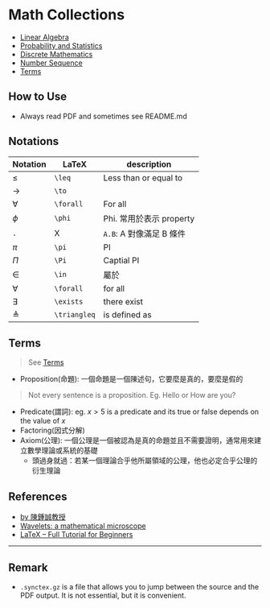 # Math Collections

- [Linear Algebra](https://github.com/chengr4/linear-algebra)
- [Probability and Statistics](https://github.com/chengr4/probability-and-statistics)
- [Discrete Mathematics](./discrete-mathematics/)
- [Number Sequence](./number-sequence)
- [Terms](#terms)

## How to Use

- Always read PDF and sometimes see README.md

## Notations

| Notation | LaTeX | description |
| ------ | ----- | ----------- |
| $\leq$ | `\leq` | Less than or equal to |
| $\to$ | `\to` |  |
| $\forall$ | `\forall` | For all |
| $\phi$ | `\phi` | Phi. 常用於表示 property |
| `.` | X | `A.B`: A 對像滿足 B 條件 |
| $\pi$ | `\pi` | PI |
| $\Pi$ | `\Pi` | Captial PI |
| $\in$ | `\in` | 屬於 |
| $\forall$ | `\forall` | for all |
| $\exists$ | `\exists` | there exist |
| $\triangleq$ | `\triangleq` | is defined as |

## Terms

> See [Terms](./terms.pdf)

- Proposition(命題): 一個命題是一個陳述句，它要麼是真的，要麼是假的

> Not every sentence is a proposition. Eg. Hello or How are you?

- Predicate(謂詞): eg. $x > 5$ is a predicate and its true or false depends on the value of $x$
- Factoring(因式分解)
- Axiom(公理): 一個公理是一個被認為是真的命題並且不需要證明，通常用來建立數學理論或系統的基礎
  - 頭過身就過：若某一個理論合乎他所屬領域的公理，他也必定合乎公理的衍生理論

## References

- [by 陳鍾誠教授](https://github.com/cccbook/math4code)
- [Wavelets: a mathematical microscope](https://youtu.be/jnxqHcObNK4)
- [LaTeX – Full Tutorial for Beginners](https://youtu.be/ydOTMQC7np0?si=QMRjRJw0sgM-DVKC)

---

## Remark

- `.synctex.gz` is a file that allows you to jump between the source and the PDF output. It is not essential, but it is convenient.
